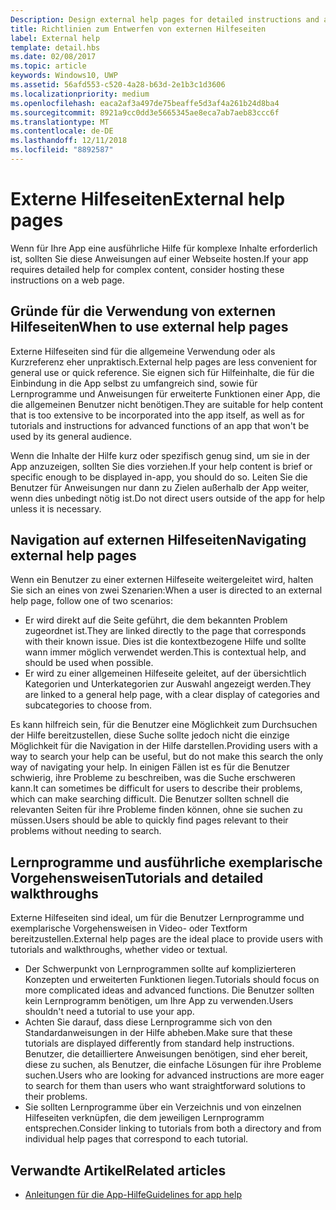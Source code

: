 ```yaml
---
Description: Design external help pages for detailed instructions and advice about your app.
title: Richtlinien zum Entwerfen von externen Hilfeseiten
label: External help
template: detail.hbs
ms.date: 02/08/2017
ms.topic: article
keywords: Windows10, UWP
ms.assetid: 56afd553-c520-4a28-b63d-2e1b3c1d3606
ms.localizationpriority: medium
ms.openlocfilehash: eaca2af3a497de75beaffe5d3af4a261b24d8ba4
ms.sourcegitcommit: 8921a9cc0dd3e5665345ae8eca7ab7aeb83ccc6f
ms.translationtype: MT
ms.contentlocale: de-DE
ms.lasthandoff: 12/11/2018
ms.locfileid: "8892587"
---
```

# <a name="external-help-pages"></a><span data-ttu-id="aa3ba-103">Externe Hilfeseiten</span><span class="sxs-lookup"><span data-stu-id="aa3ba-103">External help pages</span></span>



<span data-ttu-id="aa3ba-104">Wenn für Ihre App eine ausführliche Hilfe für komplexe Inhalte erforderlich ist, sollten Sie diese Anweisungen auf einer Webseite hosten.</span><span class="sxs-lookup"><span data-stu-id="aa3ba-104">If your app requires detailed help for complex content, consider hosting these instructions on a web page.</span></span>

## <a name="when-to-use-external-help-pages"></a><span data-ttu-id="aa3ba-105">Gründe für die Verwendung von externen Hilfeseiten</span><span class="sxs-lookup"><span data-stu-id="aa3ba-105">When to use external help pages</span></span>

<span data-ttu-id="aa3ba-106">Externe Hilfeseiten sind für die allgemeine Verwendung oder als Kurzreferenz eher unpraktisch.</span><span class="sxs-lookup"><span data-stu-id="aa3ba-106">External help pages are less convenient for general use or quick reference.</span></span> <span data-ttu-id="aa3ba-107">Sie eignen sich für Hilfeinhalte, die für die Einbindung in die App selbst zu umfangreich sind, sowie für Lernprogramme und Anweisungen für erweiterte Funktionen einer App, die die allgemeinen Benutzer nicht benötigen.</span><span class="sxs-lookup"><span data-stu-id="aa3ba-107">They are suitable for help content that is too extensive to be incorporated into the app itself, as well as for tutorials and instructions for advanced functions of an app that won't be used by its general audience.</span></span>

<span data-ttu-id="aa3ba-108">Wenn die Inhalte der Hilfe kurz oder spezifisch genug sind, um sie in der App anzuzeigen, sollten Sie dies vorziehen.</span><span class="sxs-lookup"><span data-stu-id="aa3ba-108">If your help content is brief or specific enough to be displayed in-app, you should do so.</span></span> <span data-ttu-id="aa3ba-109">Leiten Sie die Benutzer für Anweisungen nur dann zu Zielen außerhalb der App weiter, wenn dies unbedingt nötig ist.</span><span class="sxs-lookup"><span data-stu-id="aa3ba-109">Do not direct users outside of the app for help unless it is necessary.</span></span>

## <a name="navigating-external-help-pages"></a><span data-ttu-id="aa3ba-110">Navigation auf externen Hilfeseiten</span><span class="sxs-lookup"><span data-stu-id="aa3ba-110">Navigating external help pages</span></span>

<span data-ttu-id="aa3ba-111">Wenn ein Benutzer zu einer externen Hilfeseite weitergeleitet wird, halten Sie sich an eines von zwei Szenarien:</span><span class="sxs-lookup"><span data-stu-id="aa3ba-111">When a user is directed to an external help page, follow one of two scenarios:</span></span>
-   <span data-ttu-id="aa3ba-112">Er wird direkt auf die Seite geführt, die dem bekannten Problem zugeordnet ist.</span><span class="sxs-lookup"><span data-stu-id="aa3ba-112">They are linked directly to the page that corresponds with their known issue.</span></span> <span data-ttu-id="aa3ba-113">Dies ist die kontextbezogene Hilfe und sollte wann immer möglich verwendet werden.</span><span class="sxs-lookup"><span data-stu-id="aa3ba-113">This is contextual help, and should be used when possible.</span></span>
-   <span data-ttu-id="aa3ba-114">Er wird zu einer allgemeinen Hilfeseite geleitet, auf der übersichtlich Kategorien und Unterkategorien zur Auswahl angezeigt werden.</span><span class="sxs-lookup"><span data-stu-id="aa3ba-114">They are linked to a general help page, with a clear display of categories and subcategories to choose from.</span></span>

<span data-ttu-id="aa3ba-115">Es kann hilfreich sein, für die Benutzer eine Möglichkeit zum Durchsuchen der Hilfe bereitzustellen, diese Suche sollte jedoch nicht die einzige Möglichkeit für die Navigation in der Hilfe darstellen.</span><span class="sxs-lookup"><span data-stu-id="aa3ba-115">Providing users with a way to search your help can be useful, but do not make this search the only way of navigating your help.</span></span> <span data-ttu-id="aa3ba-116">In einigen Fällen ist es für die Benutzer schwierig, ihre Probleme zu beschreiben, was die Suche erschweren kann.</span><span class="sxs-lookup"><span data-stu-id="aa3ba-116">It can sometimes be difficult for users to describe their problems, which can make searching difficult.</span></span> <span data-ttu-id="aa3ba-117">Die Benutzer sollten schnell die relevanten Seiten für ihre Probleme finden können, ohne sie suchen zu müssen.</span><span class="sxs-lookup"><span data-stu-id="aa3ba-117">Users should be able to quickly find pages relevant to their problems without needing to search.</span></span>

## <a name="tutorials-and-detailed-walkthroughs"></a><span data-ttu-id="aa3ba-118">Lernprogramme und ausführliche exemplarische Vorgehensweisen</span><span class="sxs-lookup"><span data-stu-id="aa3ba-118">Tutorials and detailed walkthroughs</span></span>

<span data-ttu-id="aa3ba-119">Externe Hilfeseiten sind ideal, um für die Benutzer Lernprogramme und exemplarische Vorgehensweisen in Video- oder Textform bereitzustellen.</span><span class="sxs-lookup"><span data-stu-id="aa3ba-119">External help pages are the ideal place to provide users with tutorials and walkthroughs, whether video or textual.</span></span>
-   <span data-ttu-id="aa3ba-120">Der Schwerpunkt von Lernprogrammen sollte auf komplizierteren Konzepten und erweiterten Funktionen liegen.</span><span class="sxs-lookup"><span data-stu-id="aa3ba-120">Tutorials should focus on more complicated ideas and advanced functions.</span></span> <span data-ttu-id="aa3ba-121">Die Benutzer sollten kein Lernprogramm benötigen, um Ihre App zu verwenden.</span><span class="sxs-lookup"><span data-stu-id="aa3ba-121">Users shouldn't need a tutorial to use your app.</span></span>
-   <span data-ttu-id="aa3ba-122">Achten Sie darauf, dass diese Lernprogramme sich von den Standardanweisungen in der Hilfe abheben.</span><span class="sxs-lookup"><span data-stu-id="aa3ba-122">Make sure that these tutorials are displayed differently from standard help instructions.</span></span> <span data-ttu-id="aa3ba-123">Benutzer, die detailliertere Anweisungen benötigen, sind eher bereit, diese zu suchen, als Benutzer, die einfache Lösungen für ihre Probleme suchen.</span><span class="sxs-lookup"><span data-stu-id="aa3ba-123">Users who are looking for advanced instructions are more eager to search for them than users who want straightforward solutions to their problems.</span></span>
-   <span data-ttu-id="aa3ba-124">Sie sollten Lernprogramme über ein Verzeichnis und von einzelnen Hilfeseiten verknüpfen, die dem jeweiligen Lernprogramm entsprechen.</span><span class="sxs-lookup"><span data-stu-id="aa3ba-124">Consider linking to tutorials from both a directory and from individual help pages that correspond to each tutorial.</span></span>

## <a name="related-articles"></a><span data-ttu-id="aa3ba-125">Verwandte Artikel</span><span class="sxs-lookup"><span data-stu-id="aa3ba-125">Related articles</span></span>

* [<span data-ttu-id="aa3ba-126">Anleitungen für die App-Hilfe</span><span class="sxs-lookup"><span data-stu-id="aa3ba-126">Guidelines for app help</span></span>](guidelines-for-app-help.md)
